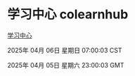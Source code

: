 # 学习中心 colearnhub
[学习中心](http://219.139.199.21:56308/colearnhub/)

2025年 04月 06日 星期日 07:00:03 CST

2025年 04月 05日 星期六 23:00:03 GMT
